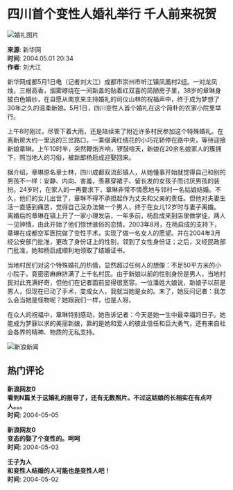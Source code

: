 # 四川首个变性人婚礼举行 千人前来祝贺

![婚礼图片](//n.sinaimg.cn/sinakd10203/238/w119h119/20221208/7ed3-a58e018751ed10b2d3ef2d3808732c16.jpg)

**来源**: 新华网  
**时间**: 2004.05.01 20:34  
**作者**: 刘大江

新华网成都5月1日电（记者刘大江）成都市崇州市听江镇凤凰村2组。一对龙凤烛，三根高香，烟雾缭绕在一间新盖的贴着红双喜的简陋房子里，38岁的章琳身披白色婚纱，在自愿从南京来主持婚礼的司仪山林的祝福声中，终于成为梦想了30年之久的温柔新娘。5月1日，四川变性人首个婚礼在这个简朴的农家小院里举行。

上午8时刚过，尽管下着大雨，还是陆续来了附近许多村民参加这个特殊婚礼。在离新房大约一里远的三岔路口，一乘缀满红绸花的小巧花轿停在路中央，等待迎接新娘章琳。上午10时半，突然鞭炮齐响，锣鼓喧天，新娘在20余名娘家人的簇拥下，照当地人的习俗，被新郎杨启成迎娶回来。

据介绍，章琳原名章士林，四川成都双流彭镇人，从她懂事开始就觉得自己和别的男孩不一样：安静、内向、害羞，羡慕穿裙子、留长发的女孩子而讨厌男孩的装扮。24岁时，在家人的一再要求下，章琳非常不情愿地与邻村一名姑娘结婚。不久，他们的女儿出世了，章琳不得不承担起作为丈夫和父亲的责任。但他对夫妻生活一直感到痛苦，觉得自己没办法做一个男人，终于在女儿12岁时与妻子离婚。离婚后的章琳在镇上开了一家小理发店，一年多前，杨启成来到店里做学徒，两人一见钟情，由此开始了他们惊世骇俗的恋情。2003年8月，在杨启成的支持下，章琳在成都空军医院做了变性手术，实现了做一名女人的愿望。并在2004年3月经公安部门批准，更改了身份证上的性别，领到了女性身份证；之后，又经民政部门批准，她和杨启成顺利地领取了结婚证书。

当地村民们对这个特殊婚礼的热情，显然超过任何人的想像：不足50平方米的小小院子，竟密密麻麻挤满了上千名村民。由于新娘以前的性别身份是男人，当地村民对此充满好奇，但他们在记者面前显得很宽容。一位潘姓大娘说，新娘子以前是男人，但现在已动了手术，变成女人，我就当她是女的。末了，她反问记者：我怎么会当她是怪物呢？她跟我们一样，也是人呀。

在众人的祝福中，章琳特别感动，她告诉记者：今天是她一生中最幸福的日子。她能成为梦寐以求的美丽新娘，靠的是她和爱人的彼此信任和巨大勇气，还有来自社会各界的精神、物质的无私支持。

![新浪新闻](//n.sinaimg.cn/default/2fb77759/20151125/320X320.png)

## 热门评论

**新浪网友0**  
**看到N篇关于这婚礼的报导了，还有无数照片。不过这姑娘的长相实在有点吓人。。。**  
**时间**: 2004-05-05

**新浪网友0**  
**变态的娶了个变性的。呵呵**  
**时间**: 2004-05-03

**壬子为人**  
**和变性人结婚的人可能也是变性人吧！**  
**时间**: 2004-05-02